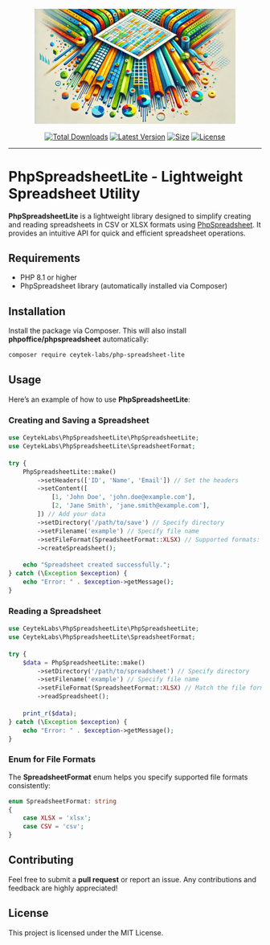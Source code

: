 <p align="center">
    <img src="https://raw.githubusercontent.com/ceytek-labs/php-spreadsheet-lite/refs/heads/1.x/art/banner.png" width="400" alt="FtpDownloader - Simple FTP File Downloader">
    <p align="center">
        <a href="https://packagist.org/packages/ceytek-labs/php-spreadsheet-lite"><img alt="Total Downloads" src="https://img.shields.io/packagist/dt/ceytek-labs/php-spreadsheet-lite"></a>
        <a href="https://packagist.org/packages/ceytek-labs/php-spreadsheet-lite"><img alt="Latest Version" src="https://img.shields.io/packagist/v/ceytek-labs/php-spreadsheet-lite"></a>
        <a href="https://packagist.org/packages/ceytek-labs/php-spreadsheet-lite"><img alt="Size" src="https://img.shields.io/github/repo-size/ceytek-labs/php-spreadsheet-lite"></a>
        <a href="https://packagist.org/packages/ceytek-labs/php-spreadsheet-lite"><img alt="License" src="https://img.shields.io/packagist/l/ceytek-labs/php-spreadsheet-lite"></a>
    </p>
</p>

------

# PhpSpreadsheetLite - Lightweight Spreadsheet Utility

**PhpSpreadsheetLite** is a lightweight library designed to simplify creating and reading spreadsheets in CSV or XLSX formats using [PhpSpreadsheet](https://github.com/PHPOffice/PhpSpreadsheet). It provides an intuitive API for quick and efficient spreadsheet operations.

## Requirements

- PHP 8.1 or higher
- PhpSpreadsheet library (automatically installed via Composer)

## Installation

Install the package via Composer. This will also install **phpoffice/phpspreadsheet** automatically:

```bash
composer require ceytek-labs/php-spreadsheet-lite
```

## Usage

Here’s an example of how to use **PhpSpreadsheetLite**:

### Creating and Saving a Spreadsheet

```php
use CeytekLabs\PhpSpreadsheetLite\PhpSpreadsheetLite;
use CeytekLabs\PhpSpreadsheetLite\SpreadsheetFormat;

try {
    PhpSpreadsheetLite::make()
        ->setHeaders(['ID', 'Name', 'Email']) // Set the headers
        ->setContent([
            [1, 'John Doe', 'john.doe@example.com'],
            [2, 'Jane Smith', 'jane.smith@example.com'],
        ]) // Add your data
        ->setDirectory('/path/to/save') // Specify directory
        ->setFilename('example') // Specify file name
        ->setFileFormat(SpreadsheetFormat::XLSX) // Supported formats: XLSX, CSV
        ->createSpreadsheet();

    echo "Spreadsheet created successfully.";
} catch (\Exception $exception) {
    echo "Error: " . $exception->getMessage();
}
```

### Reading a Spreadsheet

```php
use CeytekLabs\PhpSpreadsheetLite\PhpSpreadsheetLite;
use CeytekLabs\PhpSpreadsheetLite\SpreadsheetFormat;

try {
    $data = PhpSpreadsheetLite::make()
        ->setDirectory('/path/to/spreadsheet') // Specify directory
        ->setFilename('example') // Specify file name
        ->setFileFormat(SpreadsheetFormat::XLSX) // Match the file format
        ->readSpreadsheet();

    print_r($data);
} catch (\Exception $exception) {
    echo "Error: " . $exception->getMessage();
}
```

### Enum for File Formats

The **SpreadsheetFormat** enum helps you specify supported file formats consistently:

```php
enum SpreadsheetFormat: string
{
    case XLSX = 'xlsx';
    case CSV = 'csv';
}
```

## Contributing

Feel free to submit a **pull request** or report an issue. Any contributions and feedback are highly appreciated!

## License

This project is licensed under the MIT License.